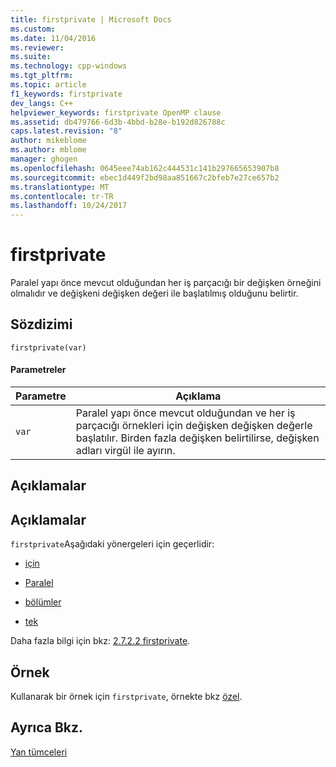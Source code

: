 ```yaml
---
title: firstprivate | Microsoft Docs
ms.custom: 
ms.date: 11/04/2016
ms.reviewer: 
ms.suite: 
ms.technology: cpp-windows
ms.tgt_pltfrm: 
ms.topic: article
f1_keywords: firstprivate
dev_langs: C++
helpviewer_keywords: firstprivate OpenMP clause
ms.assetid: db479766-6d3b-4bbd-b28e-b192d826788c
caps.latest.revision: "8"
author: mikeblome
ms.author: mblome
manager: ghogen
ms.openlocfilehash: 0645eee74ab162c444531c141b297665653907b8
ms.sourcegitcommit: ebec1d449f2bd98aa851667c2bfeb7e27ce657b2
ms.translationtype: MT
ms.contentlocale: tr-TR
ms.lasthandoff: 10/24/2017
---
```

# <a name="firstprivate"></a>firstprivate
Paralel yapı önce mevcut olduğundan her iş parçacığı bir değişken örneğini olmalıdır ve değişkeni değişken değeri ile başlatılmış olduğunu belirtir.  
  
## <a name="syntax"></a>Sözdizimi  
  
```  
firstprivate(var)  
```  
  
#### <a name="parameters"></a>Parametreler  
  
|Parametre|Açıklama|  
|---------------|-----------------|  
|`var`|Paralel yapı önce mevcut olduğundan ve her iş parçacığı örnekleri için değişken değişken değerle başlatılır. Birden fazla değişken belirtilirse, değişken adları virgül ile ayırın.|  
  
## <a name="remarks"></a>Açıklamalar  
  
## <a name="remarks"></a>Açıklamalar  
 `firstprivate`Aşağıdaki yönergeleri için geçerlidir:  
  
-   [için](../../../parallel/openmp/reference/for-openmp.md)  
  
-   [Paralel](../../../parallel/openmp/reference/parallel.md)  
  
-   [bölümler](../../../parallel/openmp/reference/sections-openmp.md)  
  
-   [tek](../../../parallel/openmp/reference/single.md)  
  
 Daha fazla bilgi için bkz: [2.7.2.2 firstprivate](../../../parallel/openmp/2-7-2-2-firstprivate.md).  
  
## <a name="example"></a>Örnek  
 Kullanarak bir örnek için `firstprivate`, örnekte bkz [özel](../../../parallel/openmp/reference/private-openmp.md).  
  
## <a name="see-also"></a>Ayrıca Bkz.  
 [Yan tümceleri](../../../parallel/openmp/reference/openmp-clauses.md)